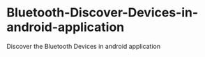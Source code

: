 # Bluetooth-Discover-Devices-in-android-application
Discover the Bluetooth Devices in android application
